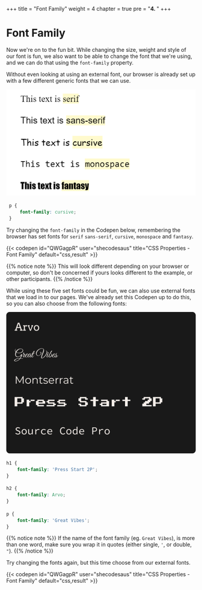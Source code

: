 +++
title = "Font Family"
weight = 4
chapter = true
pre = "<b>4. </b>"
+++

# Font Family

Now we're on to the fun bit. While changing the size, weight and style of our font is fun, we also want to be able to change the font that we're using, and we can do that using the `font-family` property.

Without even looking at using an external font, our browser is already set up with a few different generic fonts that we can use.

![](images/browser-families.png)

```css
 p {
	 font-family: cursive;
 }
```

Try changing the `font-family` in the Codepen below, remembering the browser has set fonts for `serif` `sans-serif`, `cursive`, `monospace` and `fantasy`.

{{< codepen id="QWGagpR" user="shecodesaus" title="CSS Properties - Font Family" default="css,result" >}}

{{% notice note %}}
This will look different depending on your browser or computer, so don't be concerned if yours looks different to the example, or other participants.
{{% /notice %}}

While using these five set fonts could be fun, we can also use external fonts that we load in to our pages. We've already set this Codepen up to do this, so you can also choose from the following fonts:

![](../images/samples.png)

```css
h1 {
	font-family: 'Press Start 2P';
}

h2 {
	font-family: Arvo;
}

p {
	font-family: 'Great Vibes';
}
```

{{% notice note %}}
If the name of the font family (eg. `Great Vibes`), is more than one word, make sure you wrap it in quotes (either single, `'`, or double, `"`).
{{% /notice %}}

Try changing the fonts again, but this time choose from our external fonts.

{{< codepen id="QWGagpR" user="shecodesaus" title="CSS Properties - Font Family" default="css,result" >}}
